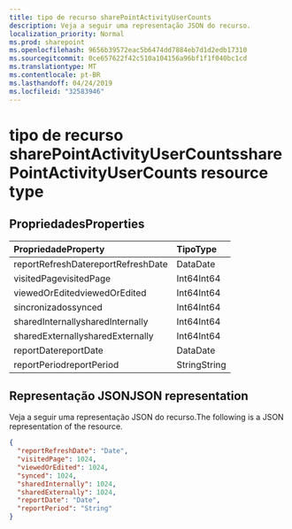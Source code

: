 ```yaml
---
title: tipo de recurso sharePointActivityUserCounts
description: Veja a seguir uma representação JSON do recurso.
localization_priority: Normal
ms.prod: sharepoint
ms.openlocfilehash: 9656b39572eac5b6474dd7884eb7d1d2edb17310
ms.sourcegitcommit: 0ce657622f42c510a104156a96bf1f1f040bc1cd
ms.translationtype: MT
ms.contentlocale: pt-BR
ms.lasthandoff: 04/24/2019
ms.locfileid: "32583946"
---
```

# <a name="sharepointactivityusercounts-resource-type"></a><span data-ttu-id="7f0a6-103">tipo de recurso sharePointActivityUserCounts</span><span class="sxs-lookup"><span data-stu-id="7f0a6-103">sharePointActivityUserCounts resource type</span></span>

## <a name="properties"></a><span data-ttu-id="7f0a6-104">Propriedades</span><span class="sxs-lookup"><span data-stu-id="7f0a6-104">Properties</span></span>

| <span data-ttu-id="7f0a6-105">Propriedade</span><span class="sxs-lookup"><span data-stu-id="7f0a6-105">Property</span></span>          | <span data-ttu-id="7f0a6-106">Tipo</span><span class="sxs-lookup"><span data-stu-id="7f0a6-106">Type</span></span>   |
| :---------------- | :----- |
| <span data-ttu-id="7f0a6-107">reportRefreshDate</span><span class="sxs-lookup"><span data-stu-id="7f0a6-107">reportRefreshDate</span></span> | <span data-ttu-id="7f0a6-108">Data</span><span class="sxs-lookup"><span data-stu-id="7f0a6-108">Date</span></span>   |
| <span data-ttu-id="7f0a6-109">visitedPage</span><span class="sxs-lookup"><span data-stu-id="7f0a6-109">visitedPage</span></span>       | <span data-ttu-id="7f0a6-110">Int64</span><span class="sxs-lookup"><span data-stu-id="7f0a6-110">Int64</span></span>  |
| <span data-ttu-id="7f0a6-111">viewedOrEdited</span><span class="sxs-lookup"><span data-stu-id="7f0a6-111">viewedOrEdited</span></span>    | <span data-ttu-id="7f0a6-112">Int64</span><span class="sxs-lookup"><span data-stu-id="7f0a6-112">Int64</span></span>  |
| <span data-ttu-id="7f0a6-113">sincronizados</span><span class="sxs-lookup"><span data-stu-id="7f0a6-113">synced</span></span>            | <span data-ttu-id="7f0a6-114">Int64</span><span class="sxs-lookup"><span data-stu-id="7f0a6-114">Int64</span></span>  |
| <span data-ttu-id="7f0a6-115">sharedInternally</span><span class="sxs-lookup"><span data-stu-id="7f0a6-115">sharedInternally</span></span>  | <span data-ttu-id="7f0a6-116">Int64</span><span class="sxs-lookup"><span data-stu-id="7f0a6-116">Int64</span></span>  |
| <span data-ttu-id="7f0a6-117">sharedExternally</span><span class="sxs-lookup"><span data-stu-id="7f0a6-117">sharedExternally</span></span>  | <span data-ttu-id="7f0a6-118">Int64</span><span class="sxs-lookup"><span data-stu-id="7f0a6-118">Int64</span></span>  |
| <span data-ttu-id="7f0a6-119">reportDate</span><span class="sxs-lookup"><span data-stu-id="7f0a6-119">reportDate</span></span>        | <span data-ttu-id="7f0a6-120">Data</span><span class="sxs-lookup"><span data-stu-id="7f0a6-120">Date</span></span>   |
| <span data-ttu-id="7f0a6-121">reportPeriod</span><span class="sxs-lookup"><span data-stu-id="7f0a6-121">reportPeriod</span></span>      | <span data-ttu-id="7f0a6-122">String</span><span class="sxs-lookup"><span data-stu-id="7f0a6-122">String</span></span> |

## <a name="json-representation"></a><span data-ttu-id="7f0a6-123">Representação JSON</span><span class="sxs-lookup"><span data-stu-id="7f0a6-123">JSON representation</span></span>

<span data-ttu-id="7f0a6-124">Veja a seguir uma representação JSON do recurso.</span><span class="sxs-lookup"><span data-stu-id="7f0a6-124">The following is a JSON representation of the resource.</span></span>

<!-- {
  "blockType": "resource",
  "@odata.type": "microsoft.graph.sharePointActivityUserCounts"
} -->

```json
{
  "reportRefreshDate": "Date", 
  "visitedPage": 1024, 
  "viewedOrEdited": 1024, 
  "synced": 1024, 
  "sharedInternally": 1024, 
  "sharedExternally": 1024, 
  "reportDate": "Date", 
  "reportPeriod": "String"
}
```
